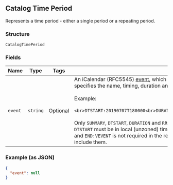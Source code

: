 ## Catalog Time Period

Represents a time period - either a single period or a repeating period.

### Structure

`CatalogTimePeriod`

### Fields

| Name | Type | Tags | Description |
|  --- | --- | --- | --- |
| `event` | `string` | Optional | An iCalendar (RFC5545) [event](https://tools.ietf.org/html/rfc5545#section-3.6.1), which<br>specifies the name, timing, duration and recurrence of this time period.<br><br>Example:<br><br>```<br>DTSTART:20190707T180000<br>DURATION:P2H<br>RRULE:FREQ=WEEKLY;BYDAY=MO,WE,FR<br>```<br><br>Only `SUMMARY`, `DTSTART`, `DURATION` and `RRULE` fields are supported.<br>`DTSTART` must be in local (unzoned) time format. Note that while `BEGIN:VEVENT`<br>and `END:VEVENT` is not required in the request. The response will always<br>include them. |

### Example (as JSON)

```json
{
  "event": null
}
```

